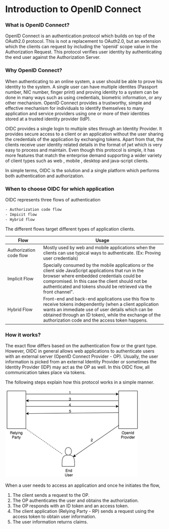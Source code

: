 # Introduction to OpenID Connect

### What is OpenID Connect?
OpenID Connect is an authentication protocol which builds on top of the OAuth2.0 protocol. This is not a replacement to OAuth2.0, 
but an extension which the clients can request by including the 'openid' scope value in the Authorization Request. 
This protocol verifies user identity by authenticating the end user against the Authorization Server.

### Why OpenID Connect?
When authenticating to an online system, a user should be able to prove his identity to the system. 
A single user can have multiple identites (Passport number, NIC number, finger print) and proving identity to a system
can be done in many ways such as using credentials, biometric information, or any other mechanism. OpenID Connect provides a 
trustworthy, simple and effective mechanism for individuals to identify themselves to many application and service 
providers using one or more of their identities stored at a trusted identity provider (IdP).

OIDC provides a single login to multiple sites through an Identity Provider. It provides secure access to a client or an
application without the user sharing the credentials of the application by exchanging tokens. Apart from that, the clients
receive user identity related details in the format of jwt which is very easy to process and maintain. Even though this 
protocol is simple, it has more features that match the enterprise demand supporting a wider variety of client types such as 
web , mobile , desktop and  java-script clients.
 
In simple terms, OIDC is the solution and a single platform which performs both authentication and authorization.

### When to choose OIDC for which application
OIDC represents three flows of authentication

    - Authorization code flow
    - Impicit flow
    - Hybrid flow

The different flows target different types of application clients.

| Flow                 | Usage         | 
| --------------------- | ------------- | 
| Authorization code flow | Mostly used by web and mobile applications when the clients can use typical ways to authenticate. (Ex: Proving user credentials)  |                            
| Implicit Flow           | Specially consumed by the mobile applications or the client side JavaScript applications that run in the browser where embedded credentials could be compromised. In this case the client should not be authenticated and tokens should be retrieved via the front channel".  |                              
| Hybrid Flow             | Front-end and back-end applications use this flow to receive tokens independently (when a client application wants an immediate use of user details which can be obtained through an ID token), while the exchange of the authorization code and the access token happens.  | 

### How it works?

The exact flow differs based on the authentication flow or the grant type.  However, OIDC in general allows web applications to authenticate users with an external server (OpenID Connect Provider - OP). Usually, the user information is picked from an external Identity Provider or sometimes the Identity Provider (IDP) may act as the OP as well. In this OIDC flow, all communication takes place via tokens.

The following steps explain how this protocol works in a simple manner.

  ![oidc-flow](../assets/img/concepts/oidc-basic-flow.png)
  
  When a user needs to access an application and once he initiates the flow,
  
1. The client sends a request to the OP.
2. The OP authenticates the user and obtains the authorization.
3. The OP responds with an ID token and an access token.
4. The client application (Relying Party - RP) sends a request using the access token to obtain user information.
5. The user information returns claims.

